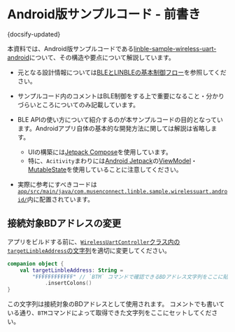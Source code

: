 # Android版サンプルコード - 前書き

{docsify-updated}

本資料では、Android版サンプルコードである[linble-sample-wireless-uart-android](https://github.com/musen-connect-inc/linble-sample-wireless-uart-android)について、その構造や要点について解説しています。

- 元となる設計情報については[BLEとLINBLEの基本制御フロー](common/flows/introduction.md)を参照してください。

- サンプルコード内のコメントはBLE制御をする上で重要になること・分かりづらいところについてのみ記載しています。

- BLE APIの使い方について紹介するのが本サンプルコードの目的となっています。Androidアプリ自体の基本的な開発方法に関しては解説は省略します。

  - UIの構築には[Jetpack Compose](https://developer.android.com/jetpack/compose?hl=ja)を使用しています。
  - 特に、`Acitivity`まわりには[Android Jetpack](https://developer.android.com/jetpack?hl=JA)の[ViewModel](https://developer.android.com/topic/libraries/architecture/viewmodel?hl=JA)・[MutableState](https://developer.android.com/jetpack/compose/state?hl=ja)を使用していることに注意してください。

- 実際に参考にすべきコードは[`app/src/main/java/com.musenconnect.linble.sample.wirelessuart.android/`](https://github.com/musen-connect-inc/linble-sample-wireless-uart-android/tree/master/app/src/main/java/com/musenconnect/linble/sample/wirelessuart/android)内に配置されています。

## 接続対象BDアドレスの変更

アプリをビルドする前に、[`WirelessUartController`クラス内の`targetLinbleAddress`の文字列](https://github.com/musen-connect-inc/linble-sample-wireless-uart-android/blob/master/app/src/main/java/com/musenconnect/linble/sample/wirelessuart/android/model/WirelessUartController.kt#L21)を適切に変更してください。

```kotlin
companion object {
    val targetLinbleAddress: String =
        "FFFFFFFFFFFF" // `BTM` コマンドで確認できるBDアドレス文字列をここに貼り付けてください。
            .insertColons()
}
```

この文字列は接続対象のBDアドレスとして使用されます。
コメントでも書いている通り、`BTM`コマンドによって取得できた文字列をここにセットしてください。
